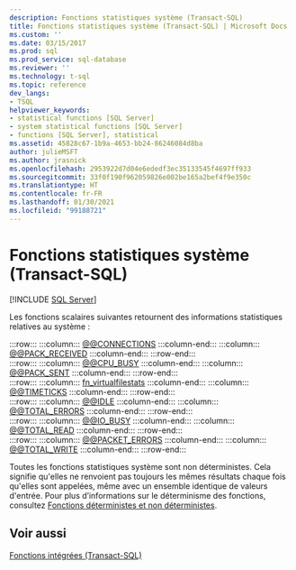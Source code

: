 ```yaml
---
description: Fonctions statistiques système (Transact-SQL)
title: Fonctions statistiques système (Transact-SQL) | Microsoft Docs
ms.custom: ''
ms.date: 03/15/2017
ms.prod: sql
ms.prod_service: sql-database
ms.reviewer: ''
ms.technology: t-sql
ms.topic: reference
dev_langs:
- TSQL
helpviewer_keywords:
- statistical functions [SQL Server]
- system statistical functions [SQL Server]
- functions [SQL Server], statistical
ms.assetid: 45828c67-1b9a-4653-bb24-86246084d8ba
author: julieMSFT
ms.author: jrasnick
ms.openlocfilehash: 2953922d7d04e6ededf3ec35133545f4697ff933
ms.sourcegitcommit: 33f0f190f962059826e002be165a2bef4f9e350c
ms.translationtype: HT
ms.contentlocale: fr-FR
ms.lasthandoff: 01/30/2021
ms.locfileid: "99188721"
---
```

# <a name="system-statistical-functions-transact-sql"></a>Fonctions statistiques système (Transact-SQL)
[!INCLUDE [SQL Server](../../includes/applies-to-version/sqlserver.md)]

  Les fonctions scalaires suivantes retournent des informations statistiques relatives au système :  

:::row:::
    :::column:::
        [@@CONNECTIONS](../../t-sql/functions/connections-transact-sql.md)
    :::column-end:::
    :::column:::
        [@@PACK_RECEIVED](../../t-sql/functions/pack-received-transact-sql.md)
    :::column-end:::
:::row-end:::  
:::row:::
    :::column:::
        [@@CPU_BUSY](../../t-sql/functions/cpu-busy-transact-sql.md)
    :::column-end:::
    :::column:::
        [@@PACK_SENT](../../t-sql/functions/pack-sent-transact-sql.md)
    :::column-end:::
:::row-end:::  
:::row:::
    :::column:::
        [fn_virtualfilestats](../../relational-databases/system-functions/sys-fn-virtualfilestats-transact-sql.md)
    :::column-end:::
    :::column:::
        [@@TIMETICKS](../../t-sql/functions/timeticks-transact-sql.md)
    :::column-end:::
:::row-end:::  
:::row:::
    :::column:::
        [@@IDLE](../../t-sql/functions/idle-transact-sql.md)
    :::column-end:::
    :::column:::
        [@@TOTAL_ERRORS](../../t-sql/functions/total-errors-transact-sql.md)
    :::column-end:::
:::row-end:::  
:::row:::
    :::column:::
        [@@IO_BUSY](../../t-sql/functions/io-busy-transact-sql.md)
    :::column-end:::
    :::column:::
        [@@TOTAL_READ](../../t-sql/functions/total-read-transact-sql.md)
    :::column-end:::
:::row-end:::  
:::row:::
    :::column:::
        [@@PACKET_ERRORS](../../t-sql/functions/packet-errors-transact-sql.md)
    :::column-end:::
    :::column:::
        [@@TOTAL_WRITE](../../t-sql/functions/total-write-transact-sql.md)
    :::column-end:::
:::row-end:::
  
  
 Toutes les fonctions statistiques système sont non déterministes. Cela signifie qu'elles ne renvoient pas toujours les mêmes résultats chaque fois qu'elles sont appelées, même avec un ensemble identique de valeurs d'entrée. Pour plus d’informations sur le déterminisme des fonctions, consultez [Fonctions déterministes et non déterministes](../../relational-databases/user-defined-functions/deterministic-and-nondeterministic-functions.md).  
  
## <a name="see-also"></a>Voir aussi  
 [Fonctions intégrées &#40;Transact-SQL&#41;](~/t-sql/functions/functions.md)  
  
  
